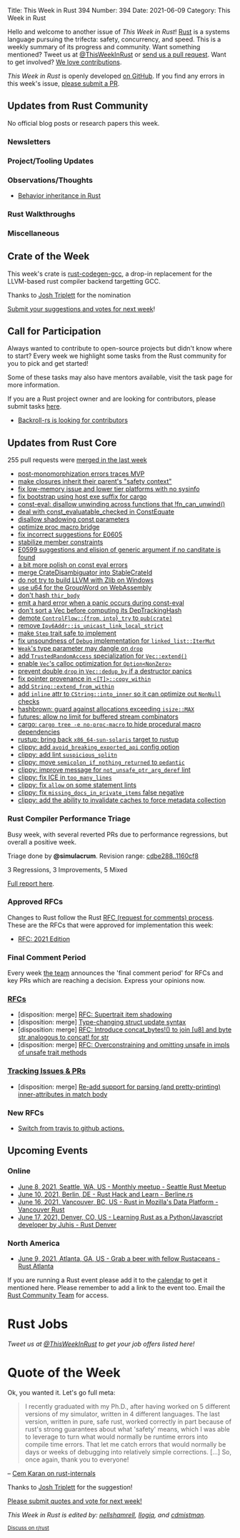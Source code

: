 Title: This Week in Rust 394
Number: 394
Date: 2021-06-09
Category: This Week in Rust

Hello and welcome to another issue of *This Week in Rust*!
[Rust](http://rust-lang.org) is a systems language pursuing the trifecta: safety, concurrency, and speed.
This is a weekly summary of its progress and community.
Want something mentioned? Tweet us at [@ThisWeekInRust](https://twitter.com/ThisWeekInRust) or [send us a pull request](https://github.com/rust-lang/this-week-in-rust).
Want to get involved? [We love contributions](https://github.com/rust-lang/rust/blob/master/CONTRIBUTING.md).

*This Week in Rust* is openly developed [on GitHub](https://github.com/rust-lang/this-week-in-rust).
If you find any errors in this week's issue, [please submit a PR](https://github.com/rust-lang/this-week-in-rust/pulls).

## Updates from Rust Community

No official blog posts or research papers this week.

### Newsletters

### Project/Tooling Updates

### Observations/Thoughts
* [Behavior inheritance in Rust](https://abadcafe.wordpress.com/2021/01/08/behavior-inheritance-in-rust/)

### Rust Walkthroughs

### Miscellaneous

## Crate of the Week

This week's crate is [rust-codegen-gcc](https://github.com/antoyo/rustc_codegen_gcc), a drop-in replacement for the LLVM-based rust compiler backend targetting GCC.

Thanks to [Josh Triplett](https://users.rust-lang.org/t/crate-of-the-week/2704/920) for the nomination

[Submit your suggestions and votes for next week][submit_crate]!

[submit_crate]: https://users.rust-lang.org/t/crate-of-the-week/2704

## Call for Participation

Always wanted to contribute to open-source projects but didn't know where to start?
Every week we highlight some tasks from the Rust community for you to pick and get started!

Some of these tasks may also have mentors available, visit the task page for more information.

If you are a Rust project owner and are looking for contributors, please submit tasks [here][guidelines].

* [Backroll-rs is looking for contributors](https://www.reddit.com/r/rust/comments/npnl1p/help_wanted_with_backrollrs_new_networking_library/)

[guidelines]: https://users.rust-lang.org/t/twir-call-for-participation/4821

## Updates from Rust Core

255 pull requests were [merged in the last week][merged]

[merged]: https://github.com/search?q=is%3Apr+org%3Arust-lang+is%3Amerged+merged%3A2021-05-24..2021-05-31

* [post-monomorphization errors traces MVP](https://github.com/rust-lang/rust/pull/85633)
* [make closures inherit their parent's "safety context"](https://github.com/rust-lang/rust/pull/85607)
* [fix low-memory issue and lower tier platforms with no sysinfo](https://github.com/rust-lang/rustup/pull/2779)
* [fix bootstrap using host exe suffix for cargo](https://github.com/rust-lang/rust/pull/85590)
* [const-eval: disallow unwinding across functions that !fn_can_unwind()](https://github.com/rust-lang/rust/pull/85546)
* [deal with const_evaluatable_checked in ConstEquate](https://github.com/rust-lang/rust/pull/85481)
* [disallow shadowing const parameters](https://github.com/rust-lang/rust/pull/85478)
* [optimize proc macro bridge](https://github.com/rust-lang/rust/pull/85390)
* [fix incorrect suggestions for E0605](https://github.com/rust-lang/rust/pull/84968)
* [stabilize member constraints](https://github.com/rust-lang/rust/pull/84701)
* [E0599 suggestions and elision of generic argument if no canditate is found](https://github.com/rust-lang/rust/pull/84221)
* [a bit more polish on const eval errors](https://github.com/rust-lang/rust/pull/85767)
* [merge CrateDisambiguator into StableCrateId](https://github.com/rust-lang/rust/pull/85804)
* [do not try to build LLVM with Zlib on Windows](https://github.com/rust-lang/rust/pull/85762)
* [use u64 for the GroupWord on WebAssembly](https://github.com/rust-lang/hashbrown/pull/271)
* [don't hash `thir_body`](https://github.com/rust-lang/rust/pull/85729)
* [emit a hard error when a panic occurs during const-eval](https://github.com/rust-lang/rust/pull/85704)
* [don't sort a Vec before computing its DepTrackingHash](https://github.com/rust-lang/rust/pull/85702)
* [demote `ControlFlow::`{`from`, `into`}`_try` to `pub(crate)`](https://github.com/rust-lang/rust/pull/85645)
* [remove `Ipv6Addr::is_unicast_link_local_strict`](https://github.com/rust-lang/rust/pull/85819)
* [make `Step` trait safe to implement](https://github.com/rust-lang/rust/pull/83772)
* [fix unsoundness of `Debug` implementation for `linked_list::IterMut`](https://github.com/rust-lang/rust/pull/85814)
* [`Weak`'s type parameter may dangle on `drop`](https://github.com/rust-lang/rust/pull/85535)
* [add `TrustedRandomAccess` specialization for `Vec::extend()`](https://github.com/rust-lang/rust/pull/83770)
* [enable `Vec`'s calloc optimization for `Option<NonZero>`](https://github.com/rust-lang/rust/pull/85737)
* [prevent double `drop` in `Vec::dedup_by` if a destructor panics](https://github.com/rust-lang/rust/pull/85625)
* [fix pointer provenance in `<[T]>::copy_within`](https://github.com/rust-lang/rust/pull/85610)
* [add `String::extend_from_within`](https://github.com/rust-lang/rust/pull/85801)
* [add `inline` attr to `CString::into_inner` so it can optimize out `NonNull` checks](https://github.com/rust-lang/rust/pull/85719)
* [hashbrown: guard against allocations exceeding `isize::MAX`](https://github.com/rust-lang/hashbrown/pull/268)
* [futures: allow no limit for buffered stream combinators](https://github.com/rust-lang/futures-rs/pull/2429)
* [cargo: `cargo tree -e no-proc-macro` to hide procedural macro dependencies](https://github.com/rust-lang/cargo/pull/9488)
* [rustup: bring back `x86_64-sun-solaris` target to rustup](https://github.com/rust-lang/rust/pull/85252)
* [clippy: add `avoid_breaking_exported_api` config option](https://github.com/rust-lang/rust-clippy/pull/7187)
* [clippy: add lint `suspicious_splitn`](https://github.com/rust-lang/rust-clippy/pull/7292)
* [clippy: move `semicolon_if_nothing_returned` to `pedantic`](https://github.com/rust-lang/rust-clippy/pull/7268)
* [clippy: improve message for `not_unsafe_ptr_arg_deref` lint](https://github.com/rust-lang/rust-clippy/pull/7294)
* [clippy: fix ICE in `too_many_lines`](https://github.com/rust-lang/rust-clippy/pull/7287)
* [clippy: fix `allow` on some statement lints](https://github.com/rust-lang/rust-clippy/pull/7282)
* [clippy: fix `missing_docs_in_private_items` false negative](https://github.com/rust-lang/rust-clippy/pull/7281)
* [clippy: add the ability to invalidate caches to force metadata collection](https://github.com/rust-lang/rust-clippy/pull/7256)

### Rust Compiler Performance Triage

Busy week, with several reverted PRs due to performance regressions, but overall a positive week.

Triage done by **@simulacrum**.
Revision range: [cdbe288..1160cf8](https://perf.rust-lang.org/?start=cdbe2888979bb8797b05f0d58a6f6e60753983d2&end=1160cf864f2a0014e3442367e1b96496bfbeadf4&absolute=false&stat=instructions%3Au)

3 Regressions, 3 Improvements, 5 Mixed

[Full report here](https://github.com/rust-lang/rustc-perf/blob/master/triage/2021-06-01.md).

### Approved RFCs

Changes to Rust follow the Rust [RFC (request for comments) process](https://github.com/rust-lang/rfcs#rust-rfcs). These
are the RFCs that were approved for implementation this week:

* [RFC: 2021 Edition](https://github.com/rust-lang/rfcs/pull/3085)

### Final Comment Period

Every week [the team](https://www.rust-lang.org/team.html) announces the
'final comment period' for RFCs and key PRs which are reaching a
decision. Express your opinions now.

### [RFCs](https://github.com/rust-lang/rfcs/labels/final-comment-period)

* [disposition: merge] [RFC: Supertrait item shadowing](https://github.com/rust-lang/rfcs/pull/2845)
* [disposition: merge] [Type-changing struct update syntax](https://github.com/rust-lang/rfcs/pull/2528)
* [disposition: merge] [RFC: Introduce concat_bytes!() to join [u8] and byte str analogous to concat! for str](https://github.com/rust-lang/rfcs/pull/2509)
* [disposition: merge] [RFC: Overconstraining and omitting unsafe in impls of unsafe trait methods](https://github.com/rust-lang/rfcs/pull/2316)

### [Tracking Issues & PRs](https://github.com/rust-lang/rust/labels/final-comment-period)

* [disposition: merge] [Re-add support for parsing (and pretty-printing) inner-attributes in match body](https://github.com/rust-lang/rust/pull/85193)

### New RFCs

* [Switch from travis to github actions.](https://github.com/rust-lang/rfcs/pull/3136)

## Upcoming Events

### Online

* [June 8, 2021, Seattle, WA, US - Monthly meetup - Seattle Rust Meetup](https://www.meetup.com/Seattle-Rust-Meetup/events/gskksryccjblb/)
* [June 10, 2021, Berlin, DE - Rust Hack and Learn - Berline.rs](https://berline.rs/)
* [June 16, 2021, Vancouver, BC, US - Rust in Mozilla's Data Platform - Vancouver Rust](https://www.meetup.com/Vancouver-Rust/events/fqpkjsyccjbvb/)
* [June 17, 2021, Denver, CO, US - Learning Rust as a Python/Javascript developer by Juhis - Rust Denver](https://www.meetup.com/Rust-Boulder-Denver/events/277575285/)

### North America

* [June 9, 2021, Atlanta, GA, US - Grab a beer with fellow Rustaceans - Rust Atlanta](https://www.meetup.com/Rust-ATL/events/qxqdgryccjbmb/)

If you are running a Rust event please add it to the [calendar] to get
it mentioned here. Please remember to add a link to the event too.
Email the [Rust Community Team][community] for access.

[calendar]: https://www.google.com/calendar/embed?src=apd9vmbc22egenmtu5l6c5jbfc%40group.calendar.google.com
[community]: mailto:community-team@rust-lang.org

# Rust Jobs

*Tweet us at [@ThisWeekInRust](https://twitter.com/ThisWeekInRust) to get your job offers listed here!*

# Quote of the Week

Ok, you wanted it. Let's go full meta:

> I recently graduated with my Ph.D., after having worked on 5 different versions of my simulator, written in 4 different languages. The last version, written in pure, safe rust, worked correctly in part because of rust's strong guarantees about what 'safety' means, which I was able to leverage to turn what would normally be runtime errors into compile time errors. That let me catch errors that would normally be days or weeks of debugging into relatively simple corrections. \[...\] So, once again, thank you to everyone!

– [Cem Karan on rust-internals](https://internals.rust-lang.org/t/ot-thank-you-to-everyone-that-has-made-rust-possible/14777)

Thanks to [Josh Triplett](https://users.rust-lang.org/t/twir-quote-of-the-week/328/1053) for the suggestion!

[Please submit quotes and vote for next week!](https://users.rust-lang.org/t/twir-quote-of-the-week/328)

*This Week in Rust is edited by: [nellshamrell](https://github.com/nellshamrell), [llogiq](https://github.com/llogiq), and [cdmistman](https://github.com/cdmistman).*

<small>[Discuss on r/rust](https://www.reddit.com/r/rust/comments/k5nsab/this_week_in_rust_367/)</small>
